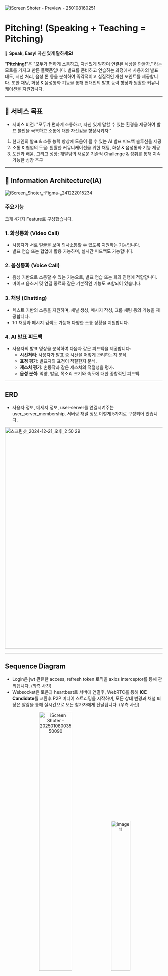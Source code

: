 ![iScreen Shoter - Preview - 250108160251](https://github.com/user-attachments/assets/9453f03d-aa96-48fb-9f56-00b3a1dc8e63)

# Pitching! (Speaking + Teaching = Pitching)

🎤 **Speak, Easy! 자신 있게 말하세요!**

"**Pitching!**"은 "모두가 편하게 소통하고, 자신있게 말하며 연결된 세상을 만들자." 라는 모토를 가지고 만든 플랫폼입니다.
발표를 준비하고 연습하는 과정에서 사용자의 발표 태도, 시선 처리, 음성 톤 등을 분석하여 즉각적이고 실질적인 개선 포인트를 제공합니다.
또한 채팅, 화상 & 음성통화 기능을 통해 현대인의 발표 능력 향상과 원활한 커뮤니케이션을 지원합니다.

---

## 🎯 서비스 목표

- 서비스 비전: "모두가 편하게 소통하고, 자신 있게 말할 수 있는 환경을 제공하여 발표 불안을 극복하고 소통에 대한 자신감을 향상시키자."
1. 현대인의 발표 & 소통 능력 향상에 도움이 될 수 있는 AI 발표 피드백 솔루션을 제공
2. 소통 & 협업의 도움: 원활한 커뮤니케이션을 위한 채팅, 화상 & 음성통화 기능 제공
3. 도전과 배움. 그리고 성장: 개발팀의 새로운 기술적 Challenge & 성취를 통해 지속가능한 성장 추구

---

## 📝 **Information Architecture(IA)**
![iScreen_Shoter_-_Figma_-_241222015234](https://github.com/user-attachments/assets/f9c364bb-bbb8-4ca5-a686-ebf7a0bd28c9)

### 주요기능

크게 4가지 Feature로 구성했습니다.

### 1. **화상통화 (Video Call)**
- 사용자가 서로 얼굴을 보며 의사소통할 수 있도록 지원하는 기능입니다.
- 발표 연습 또는 협업에 활용 가능하며, 실시간 피드백도 가능합니다.

### 2. **음성통화 (Voice Call)**
- 음성 기반으로 소통할 수 있는 기능으로, 발표 연습 또는 회의 진행에 적합합니다.
- 마이크 음소거 및 연결 종료와 같은 기본적인 기능도 포함되어 있습니다.

### 3. **채팅 (Chatting)**
- 텍스트 기반의 소통을 지원하며, 채널 생성, 메시지 작성, 그룹 채팅 등의 기능을 제공합니다.
- 1:1 채팅과 메시지 검색도 가능해 다양한 소통 상황을 지원합니다.

### 4. **AI 발표 피드백**
- 사용자의 발표 영상을 분석하여 다음과 같은 피드백을 제공합니다:
  - **시선처리**: 사용자가 발표 중 시선을 어떻게 관리하는지 분석.
  - **표정 평가**: 발표자의 표정이 적절한지 분석.
  - **제스처 평가**: 손동작과 같은 제스처의 적절성을 평가.
  - **음성 분석**: 억양, 발음, 목소리 크기와 속도에 대한 종합적인 피드백.

---

## **ERD**

- 사용자 정보, 메세지 정보, user-server를 연결시켜주는 user_server_membership, 서버랑 채널 정보 이렇게 5가지로 구성되어 있습니다.
  
<img width="705" alt="스크린샷_2024-12-21_오후_2 50 29" src="https://github.com/user-attachments/assets/d87a4d12-148a-4400-8b85-a07984815d50" />

---

## **Sequence Diagram**
- Login은 jwt 관련한 access, refresh token 로직을 axios interceptor를 통해 관리됩니다. (좌측 사진)
- Websocket은 토큰과 heartbeat로 서버에 연결후, WebRTC를 통해 **ICE Candidate**를 교환후 P2P 미디어 스트리밍을 시작하며, 모든 상태 변경과 채널 퇴장은 알람을 통해 실시간으로 모든 참가자에게 전달됩니다. (우측 사진)

<p align="center">
  <img src="https://github.com/user-attachments/assets/d17a65c7-9f60-40c5-8844-2dbcc9584f9b" alt="iScreen Shoter - 20250108003550090" width="46%"/>
  <img src="https://github.com/user-attachments/assets/acfc86e1-13ef-4867-8d7f-9d4b8681f6c4" alt="image 11" width="35%"/>
</p>


- Redis, Rabbitmq는 채팅을 보내면 Rabbitmq에 넣고 consumer가 꺼내어 DB저장, Redis Cache, Broadcast 작업을 진행합니다.
  
![image (10)](https://github.com/user-attachments/assets/e697f63c-ac1a-4fb8-8a91-91896bc6373f)

---

## **AI & Data Pipeline**
- **영상 처리는 OpenCV**를 사용하여 영상의 프레임을 추출한후, **컴퓨터 비전으로** 발표 중 문제 행동이 포함된 프레임을 **Vision API**에 전송하여 피드백을 받습니다.
- **음성 처리는 Whisper**를 이용해 영상의 음성을 **STT**로 변환후, 오디오 정보를 추출하고 실제 발표 음성과 비교하기 위해 **TTS**로 변환후, **발음 정확도**와 **말하기 속도**를 분석하여 피드백을 제공합니다.

![iScreen Shoter - 20250108004015679](https://github.com/user-attachments/assets/6e87dad8-feb2-4f2c-b6c1-055639010bfd)

---

## **Cloud Architecture**
- 12개의 NAT 인스턴스와 프론트를 제외한 모든 인스턴스를 프라이빗 환경에서 관리하며, 로드밸런서, Terraform, Ansible, Prometheus, CI/CD 자동화 및 알림봇으로 효율적이고 안전한 인프라 운영을 구현했습니다.

![image (12)](https://github.com/user-attachments/assets/0bca83aa-a641-46ff-b5e9-f8a74ff53be5)

---

## 💻 사용 스택

| **구분**         | **기술**                                                                                                                                                                                                                                                                                                                                                                    |
|------------------|------------------------------------------------------------------------------------------------------------------------------------------------------------------------------------------------------------------------------------------------------------------------------------------------------------------------------------------------------------------------|
| **Frontend**     | <img src="https://img.shields.io/badge/React-61DAFB?style=flat-square&logo=React&logoColor=white"/> <img src="https://img.shields.io/badge/Vite-646CFF?style=flat-square&logo=Vite&logoColor=white"/> <img src="https://img.shields.io/badge/TypeScript-3178C6?style=flat-square&logo=TypeScript&logoColor=white"/> <img src="https://img.shields.io/badge/TailwindCSS-06B6D4?style=flat-square&logo=TailwindCSS&logoColor=white"/> <img src="https://img.shields.io/badge/Zustand-181717?style=flat-square&logo=Zustand&logoColor=white"/> |
| **Backend**      | <img src="https://img.shields.io/badge/Java-007396?style=flat-square&logo=Java&logoColor=white"/> <img src="https://img.shields.io/badge/SpringWebFlux-6DB33F?style=flat-square&logo=Spring&logoColor=white"/> <img src="https://img.shields.io/badge/WebSocket-000000?style=flat-square&logo=WebSocket&logoColor=white"/> <img src="https://img.shields.io/badge/WebRTC-333333?style=flat-square&logo=WebRTC&logoColor=white"/> <img src="https://img.shields.io/badge/Redis-DC382D?style=flat-square&logo=Redis&logoColor=white"/> <img src="https://img.shields.io/badge/RabbitMQ-FF6600?style=flat-square&logo=RabbitMQ&logoColor=white"/> <img src="https://img.shields.io/badge/PostgreSQL-4169E1?style=flat-square&logo=PostgreSQL&logoColor=white"/> <img src="https://img.shields.io/badge/S3-569A31?style=flat-square&logo=AmazonS3&logoColor=white"/> <img src="https://img.shields.io/badge/OAuth2-3A2F3B?style=flat-square&logo=OAuth&logoColor=white"/> <img src="https://img.shields.io/badge/JWT-000000?style=flat-square&logo=JSONWebTokens&logoColor=white"/> |
| **AI & Data**    | <img src="https://img.shields.io/badge/Python-3776AB?style=flat-square&logo=Python&logoColor=white"/> <img src="https://img.shields.io/badge/TensorFlow-FF6F00?style=flat-square&logo=TensorFlow&logoColor=white"/> <img src="https://img.shields.io/badge/MediaPipe-3776AB?style=flat-square&logo=MediaPipe&logoColor=white"/> <img src="https://img.shields.io/badge/OpenAI-412991?style=flat-square&logo=OpenAI&logoColor=white"/> <img src="https://img.shields.io/badge/Whisper-000000?style=flat-square&logo=Whisper&logoColor=white"/> <img src="https://img.shields.io/badge/Librosa-FF6F00?style=flat-square&logo=Librosa&logoColor=white"/> <img src="https://img.shields.io/badge/OpenCV-5C3EE8?style=flat-square&logo=OpenCV&logoColor=white"/> <img src="https://img.shields.io/badge/FFmpeg-007808?style=flat-square&logo=FFmpeg&logoColor=white"/> <img src="https://img.shields.io/badge/FastAPI-009688?style=flat-square&logo=FastAPI&logoColor=white"/> |
| **Cloud & Infra**| <img src="https://img.shields.io/badge/Linux-FCC624?style=flat-square&logo=Linux&logoColor=black"/> <img src="https://img.shields.io/badge/AWS-232F3E?style=flat-square&logo=AmazonAWS&logoColor=white"/> <img src="https://img.shields.io/badge/Docker-2496ED?style=flat-square&logo=Docker&logoColor=white"/> <img src="https://img.shields.io/badge/Jenkins-D24939?style=flat-square&logo=Jenkins&logoColor=white"/> <img src="https://img.shields.io/badge/Terraform-623CE4?style=flat-square&logo=Terraform&logoColor=white"/> <img src="https://img.shields.io/badge/Ansible-EE0000?style=flat-square&logo=Ansible&logoColor=white"/> <img src="https://img.shields.io/badge/Grafana-F46800?style=flat-square&logo=Grafana&logoColor=white"/> <img src="https://img.shields.io/badge/Prometheus-E6522C?style=flat-square&logo=Prometheus&logoColor=white"/> <img src="https://img.shields.io/badge/Nginx-009639?style=flat-square&logo=Nginx&logoColor=white"/> |
| **협업툴**       | <img src="https://img.shields.io/badge/Git-F05032?style=flat-square&logo=Git&logoColor=white"/> <img src="https://img.shields.io/badge/GitHub-181717?style=flat-square&logo=GitHub&logoColor=white"/> <img src="https://img.shields.io/badge/GitLens-2D4457?style=flat-square&logo=GitLens&logoColor=white"/> <img src="https://img.shields.io/badge/Notion-000000?style=flat-square&logo=Notion&logoColor=white"/> <img src="https://img.shields.io/badge/Jira-0052CC?style=flat-square&logo=Jira&logoColor=white"/> <img src="https://img.shields.io/badge/Slack-4A154B?style=flat-square&logo=Slack&logoColor=white"/> |

- FE(프론트엔드): React, Vite, TypeScript, TailwindCSS, Zustand
- BE(백엔드): Java, Spring WebFlux, WebSocket, WebRTC, Redis, RabbitMQ, PostgreSQL, S3, OAuth2, JWT
- AI & Data: Python, TensorFlow, Mediapipe, OpenAI, Whisper, Librosa, OpenCV, FFmpeg, FastAPI
- Cloud & Infra: AWS (EC2, S3, RDS), Docker, Jenkins, Terraform, Ansible, Prometheus, Grafana, Nginx, Linux
- 협업툴: Git, GitHub, GitLens, Notion, Jira, Slack

---

## 📅 프로젝트 개발 기간
- 총 14주의 Sprint를 진행 (09.23 ~ 12.27)

![_kakaotech_14_2025-01-08_03 46pm](https://github.com/user-attachments/assets/507c79d2-512f-4a27-b8a1-9d21d033c17a)

| **SPRINT**      | **상세내용**                                                                                                  |
|------------------|-------------------------------------------------------------------------------------------------------------|
| **Week 1**       | 팀 개발 주제 Ideation & 구체화, Ground Rule, 협업 환경 구성 (Notion, Jira, Github)                             |
| **Week 2~3**     | 기획안 발표, 기능 MVP 정의, 피드백 내용 정리, 팀 개발 Process 확립 (Agile)                                     |
| **Week 4**       | Login UX/UI Design, FE 개발 (메인페이지)                                                                     |
| **Week 5**       | Login UX/UI Design, FE 개발, AI 모델 Research, Cloud 기술 STUDY                                             |
| **Week 6**       | BE 개발 시작, ERD DESIGN, AI 영상 & 음성처리 모델 TEST, Cloud ARCHITECTURE 설계                              |
| **Week 7**       | GATEWAY, WEBSOCKET, OAUTH 개발, AI Data Pipeline, 음성 모델 개발, RabbitMQ Test                              |
| **Week 8**       | OAUTH, JWT, USER 로직 개발, AI용 FastAPI 개발 & TEST, 음성처리 모델 테스트, CI/CD Test                      |
| **Week 9**       | Chatting 기능 개발, UDP Server 개발, 음성서버 모듈화, k8s Study, Docker Image 용량 줄이기                    |
| **Week 10**      | WebRTC 서버 PeerConnection, BE Exception, Front E2E Test & Refactoring, 음성서버 Router 개발, CI/CD 2차 Test (Docker, Jenkins) |
| **Week 11**      | Group (음성, 영상) 통화 동기화 문제 해결, Chatting 기능 개발, AI Server Log Level 설정 및 음성처리 서버 성능 개선, CI/CD 2차 Test & Monitoring 도구 장착 |
| **Week 12**      | WebRTC Test, Chatting Test Code 작성 (STOMP), AI 영상서버 성능개선, Monitoring 도구 장착, Jenkins             |
| **Week 13**      | RabbitMQ 테스트, WebRTC Test 마무리, Nginx, AI 영상서버 Computer Vision 적용, LoadBalancer & Jenkins         |
| **Week 14**      | 통합테스트 및 최종 발표 준비                                                                                |

---

## 📌 프로젝트 결과물

### 채팅 & 영상 & 음성 통화 기능

<p align="center">
 <img src="https://github.com/user-attachments/assets/ee53058a-6ea3-4c0b-b0e1-8d9cf0ed5220" alt="image 13" width="33%"/>
  <img src="https://github.com/user-attachments/assets/f6736b16-e0b6-41aa-9804-579696d1a3ad" alt="image 14" width="31%"/>
  <img src="https://github.com/user-attachments/assets/cdfdf883-af20-48f6-a6db-0d1f2118a0f4" alt="image 15" width="33%"/>
</p>

### 발표 & AI 피드백 기능

<p align="center">
  <img src="https://github.com/user-attachments/assets/42ac683c-cf56-4f26-ab39-8086baa63307" alt="image 16" width="33%"/>
  <img src="https://github.com/user-attachments/assets/f1036921-e7a7-4b5e-a68f-44f441bef4a3" alt="image 17" width="33%"/>
  <img src="https://github.com/user-attachments/assets/734e6c88-473a-430d-ba76-0c58cec814f7" alt="pronun feedback" width="33%"/>
</p>


---

## 👀 기대 효과

사용자들은 종합적인 피드백을 통해 발표 능력을 크게 향상시키고, 반복적인 연습과 맞춤형 조언으로 발표에 대한 자신감을 높일 수 있습니다. **표준어 사용**과 **비언어적 요소의 개선**을 통해 효과적인 커뮤니케이션 능력을 강화하며, **화상 회의와 채팅 기능**을 통해 팀 내 협업의 효율성을 증대시킵니다. 또한, **발표에 도움이 되는 칼럼**을 통해 최신 발표 트렌드와 노하우를 습득하여 지속적인 성장을 이룰 수 있습니다.

---

## **팀 소개: 일사천리**

- **Toby.Kim (김대현)** - PM & AI / AI Video 피드백 기능 & Data 처리 파이프라인 구축
- **Ella.Kim (김혜현)** - AI / AI Voice 피드백 기능 개발
- **Teddy.Kim (김영진)** - BE / Chatting & Login OAuth 개발
- **Neo.lee (이정진)** - BE / Media Chat 구축 (Video & Voice Call)
- **Selina.lee (이소민)** - Cloud / Infra & CI/CD 구축
- **David.lee (이찬영)** - Cloud / Infra & Architeture 설계

---

## **Service PR PPT**
[AIM_Pitching_Final.pdf](https://github.com/user-attachments/files/18335113/AIM_Pitching_Final.pdf)

---

## MIT License

Copyright (c) 2024 Kakaotech-Pitching Develop Team.

Permission is hereby granted, free of charge, to any person obtaining a copy
of this software and associated documentation files (the "Software"), to deal
in the Software without restriction, including without limitation the rights
to use, copy, modify, merge, publish, distribute, sublicense, and/or sell
copies of the Software, and to permit persons to whom the Software is
furnished to do so, subject to the following conditions:

The above copyright notice and this permission notice shall be included in all
copies or substantial portions of the Software.

THE SOFTWARE IS PROVIDED "AS IS", WITHOUT WARRANTY OF ANY KIND, EXPRESS OR
IMPLIED, INCLUDING BUT NOT LIMITED TO THE WARRANTIES OF MERCHANTABILITY,
FITNESS FOR A PARTICULAR PURPOSE AND NONINFRINGEMENT. IN NO EVENT SHALL THE
AUTHORS OR COPYRIGHT HOLDERS BE LIABLE FOR ANY CLAIM, DAMAGES OR OTHER
LIABILITY, WHETHER IN AN ACTION OF CONTRACT, TORT OR OTHERWISE, ARISING FROM,
OUT OF OR IN CONNECTION WITH THE SOFTWARE OR THE USE OR OTHER DEALINGS IN THE
SOFTWARE.

